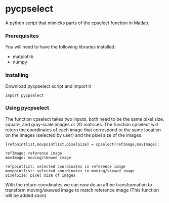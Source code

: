 # pycpselect

A python script that mimicks parts of the cpselect function in Matlab.

### Prerequisites

You will need to have the following libraries installed:
* matplotlib
* numpy

### Installing

Download pycpselect script and import it

```
import pycpselect
```

### Using pycpselect

The function cpselect takes two inputs, both need to be the same pixel size, square, and gray-scale images or 2D matrices. The function cpselect will return the coordinates of each image that correspond to the same location on the images (selected by user) and the pixel size of the images.

```
[refpointlist,movpointlist,pixelSize] = cpselect(refImage,movImage):

refImage: reference image
movImage: moving/skewed image

refpointlist: selected coordinates in reference image
movpointlist: selected coordinates in moving/skewed image
pixelSize: pixel size of images
```

With the return coordinates we can now do an affine transformation to transform moving/skewed image to match reference image (This function will be added soon)
